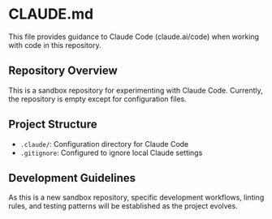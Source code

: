 # CLAUDE.md

This file provides guidance to Claude Code (claude.ai/code) when working with code in this repository.

## Repository Overview

This is a sandbox repository for experimenting with Claude Code. Currently, the repository is empty except for configuration files.

## Project Structure

- `.claude/`: Configuration directory for Claude Code
- `.gitignore`: Configured to ignore local Claude settings

## Development Guidelines

As this is a new sandbox repository, specific development workflows, linting rules, and testing patterns will be established as the project evolves.